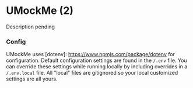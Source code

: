 # UMockMe (2)

Description pending

### Config
UMockMe uses [dotenv]: <https://www.npmjs.com/package/dotenv> 
for configuration. Default configuration settings are found in 
the `/.env` file. You can override these settings while running 
locally by including overrides in a `/.env.local` file. All "local" 
files are gitignored so your local customized settings are all yours.